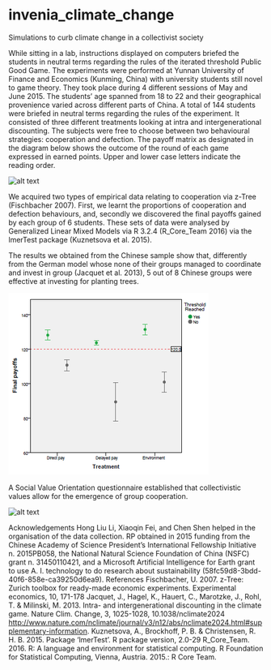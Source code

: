 # invenia_climate_change

Simulations to curb climate change in a collectivist society

While sitting in a lab, instructions displayed on computers briefed the students in neutral terms regarding the rules of the iterated threshold Public Good Game. The experiments were performed at Yunnan University of Finance and Economics (Kunming, China) with university students still novel to game theory. They took place during 4 different sessions of May and June 2015. The students’ age spanned from 18 to 22 and their geographical provenience varied across different parts of China. A total of 144 students were briefed in neutral terms regarding the rules of the experiment. It consisted of three different treatments looking at intra and intergenerational discounting.
The subjects were free to choose between two behavioural strategies: cooperation and defection. The payoff matrix as designated in the diagram below shows the outcome of the round of each game expressed in earned points. Upper and lower case letters indicate the reading order.

![alt text](https://raw.githubusercontent.com/username/projectname/branch/path/to/matrix.png)

We acquired two types of empirical data relating to cooperation via z-Tree (Fischbacher 2007). First, we learnt the proportions of cooperation and defection behaviours, and, secondly we discovered the final payoffs gained by each group of 6 students. These sets of data were analysed by Generalized Linear Mixed Models via R 3.2.4 (R_Core_Team 2016) via the lmerTest package (Kuznetsova et al. 2015).

The results we obtained from the Chinese sample show that, differently from the German model whose none of their groups managed to coordinate and invest in group (Jacquet et al. 2013), 5 out of 8 Chinese groups were effective at investing for planting trees.

![alt text](https://github.com/ricpans/invenia_climate_change/blob/master/graph.png)

A Social Value Orientation questionnaire established that collectivistic values allow for the emergence of group cooperation.

![alt text](https://raw.githubusercontent.com/username/projectname/branch/path/to/pie.png)

Acknowledgements
Hong Liu Li, Xiaoqin Fei, and Chen Shen helped in the organisation of the data collection. RP obtained in 2015 funding from the Chinese Academy of Science President’s International Fellowship Initiative n. 2015PB058, the National Natural Science Foundation of China (NSFC) grant n. 31450110421, and a Microsoft Artificial Intelligence for Earth grant to use A. I. technology to do research about sustainability (58fc59d8-3bdd-40f6-858e-ca39250d6ea9).
References
Fischbacher, U. 2007. z-Tree: Zurich toolbox for ready-made economic experiments. Experimental economics, 10, 171-178
Jacquet, J., Hagel, K., Hauert, C., Marotzke, J., Rohl, T. & Milinski, M. 2013. Intra- and intergenerational discounting in the climate game. Nature Clim. Change, 3, 1025-1028, 10.1038/nclimate2024
http://www.nature.com/nclimate/journal/v3/n12/abs/nclimate2024.html#supplementary-information.
Kuznetsova, A., Brockhoff, P. B. & Christensen, R. H. B. 2015. Package ‘lmerTest’. R package version, 2.0-29
R_Core_Team. 2016. R: A language and environment for statistical computing. R Foundation for Statistical Computing, Vienna, Austria. 2015.: R Core Team.
